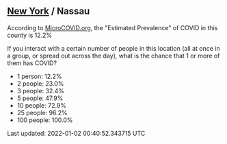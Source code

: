 
## [New York](/united-states/new-york) / Nassau

According to [MicroCOVID.org](http://microcovid.org),
the "Estimated Prevalence" of COVID in this county is 12.2%

If you interact with a certain number of people in this location
(all at once in a group, or spread out across the day), what is the chance that
1 or more of them has COVID?

- 1 person: 12.2%
- 2 people: 23.0%
- 3 people: 32.4%
- 5 people: 47.9%
- 10 people: 72.9%
- 25 people: 96.2%
- 100 people: 100.0%

Last updated: 2022-01-02 00:40:52.343715 UTC
